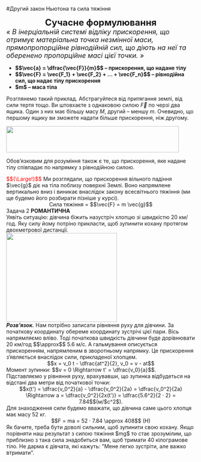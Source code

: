 #Другий закон Ньютона та сила тяжiння

<div align="center"><span class="p1"><b><font size="5">Сучасне формулювання</font></b></span></div>

<div class="space"><font size="4"><i>« В iнерцiальнiй системi вiдлiку прискорення, що отримує матерiальна точка незмiнної маси, прямопропорцiйне рiвнодiйнiй сил, що дiють на неї та оберенено пропорцiйне масi цiєї точки. »</i></font></div>

<ul>
<li>
<div class="space"><span class="p1"><b>$$\vec{a} = \dfrac{\vec{F}}{m}$$ – прискорення, що надане тiлу</b></span></div>
</li>
<li>
<div class="space"><span class="p1"><b>$$\vec{F} = \vec{F_1} + \vec{F_2} + ... + \vec{F_n}$$ – рiвнодiйна сил, що надає тiлу прискорення</b></span></div>
</li>
<li>
<span class="p1"><b>$m$ – маса тiла</b></span>
</li>
</ul>

Розглянемо такий приклад. Абстрагуйтеся вiд притягання землi, вiд сили тертя тощо. Ви штовхаєте з однаковою силою $\vec{F}$ по черзi два ящика. Один з них має бiльшу масу $M$, другий – меншу $m$. Очевидно, що першому ящику ви зможете надати  бiльше прискорення, нiж другому.

<div class="space"><img class="image" width="460" height="70" src="https://rawgit.com/chudaol/ed-era-book-physics/master/images/chapter_4/7.png"></div>

Обов’язковим для розумiння також є те, що прискорення, яке надане тiлу спiвпадає по напрямку з рiвнодiйною силою.

<div class="p3"><font color="red">$${\Large!}$$</font> Ми розглядали, що прискорення вiльного падiння $\vec{g}$ дiє на тiла поблизу поверхнi Землi. Воно напрямлене вертикально вниз i виникає внаслiдок закону всесвiтнього тяжiння (ми ще будемо його розбирати пiзнiше у курсi).</div>

<div align="center" class="space"><span class="p1">Сила тяжiння = $$\vec{F} = m \vec{g}$$</span></div>

<div class="task-wrap">
<span class="task">Задача 2</span> <b>РОМАНТИЧНА</b>
<div class="task-text">
Уявiть ситуацiю: дiвчина бiжить назустрiч хлопцю зi швидкiстю 20 км/год. Яку силу йому потрiно прикласти, щоб зупинити кохану протягом двохметрової дистанцiї.

<div class="space"><img class="image" width="295" height="237" src="https://rawgit.com/chudaol/ed-era-book-physics/master/images/chapter_4/8.png"></div>

<div class="space"><b><i>Розв’язок.</i></b> Нам потрiбно записати рiвняння руху для дiвчини. За початкову координату обереме координату зустрiчi цiєї пари. Вiсь напрямляємо влiво. Тодi початкова швидкiсть дiвчини буде дорiвнювати 20 км/год $$\approx$$ 5.6 м/с. А гальмування описується прискоренням, напрямленим в зворотньому напрямку. Це прискорення з’являється внаслiдок сили, прикладеної хлопцем.</div>
<div align="center">$$x = v_0 t - \dfrac{at^2}{2}, v_0 = v - at$$</div>
Момент зупинки: $$v = 0 \Rightarrow t' = \dfrac{v_0}{a}$$.

<div class="space">Пiдставляємо у рiвняння руху, врахувавши, що зупинка вiдбудеться на вiдстанi
два метри вiд початкової точки:</div>
<div class="space" align="center">$$x(t') = \dfrac{v_0^2}{a} - \dfrac{v_0^2}{2a} = \dfrac{v_0^2}{2a} \Rightarrow a = \dfrac{v_0^2}{2x(t')} = \dfrac{5.6^2}{2 · 2} = 7.84$$(м/$c^2$).</div>
Для знаходження сили будемо вважати, що дiвчина саме цього хлопця має масу 52 кг.
<div class="space" align="center">$$F = ma = 52 · 7.84 \approx 408$$ (H)</div>
Як бачите, треба бути доволi сильним, щоб зупинити свою кохану. Якщо порiвняти наш результат з силою тяжiння $mg$ то стає зрозумiлим, що приблизно з така сила знадобиться вам, щоб тримати 40 кiлограмове тiло. Не дарма є дiвчата, якi кажуть: "Мене легко зустрiти, але важко втримати".
</div>
</div>

